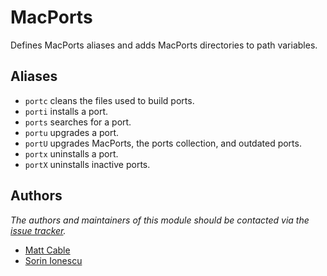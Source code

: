 MacPorts
========

Defines MacPorts aliases and adds MacPorts directories to path variables.

Aliases
-------

  - `portc` cleans the files used to build ports.
  - `porti` installs a port.
  - `ports` searches for a port.
  - `portu` upgrades a port.
  - `portU` upgrades MacPorts, the ports collection, and outdated ports.
  - `portx` uninstalls a port.
  - `portX` uninstalls inactive ports.

Authors
-------

*The authors and maintainers of this module should be contacted via the [issue tracker][1].*

  - [Matt Cable](https://github.com/curiousstranger)
  - [Sorin Ionescu](https://github.com/sorin-ionescu)

[1]: https://github.com/Eriner/prezto/issues

